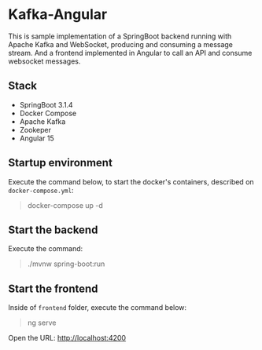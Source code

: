 # Kafka-Angular

This is sample implementation of a SpringBoot backend running with Apache Kafka and WebSocket, producing and consuming a message stream. And a frontend implemented in Angular to call an API and consume websocket messages.

## Stack

- SpringBoot 3.1.4
- Docker Compose
- Apache Kafka
- Zookeper
- Angular 15

## Startup environment

Execute the command below, to start the docker's containers, described on `docker-compose.yml`:

> docker-compose up -d

## Start the backend

Execute the command:

> ./mvnw spring-boot:run


## Start the frontend

Inside of `frontend` folder, execute the command below:

> ng serve

Open the URL: [http://localhost:4200](http://localhost:4200)